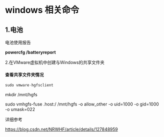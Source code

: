 # windows 相关命令

## 1.电池

电池使用报告

**powercfg /batteryreport**

2.在VMware虚拟机中创建与Windows的共享文件夹

#### 查看共享文件夹情况

```c
sudo vmware-hgfsclient
```

mkdir /mnt/hgfs

sudo vmhgfs-fuse .host:/ /mnt/hgfs -o allow_other -o uid=1000 -o gid=1000 -o umask=022

详细参考

https://blog.csdn.net/NRWHF/article/details/127848959